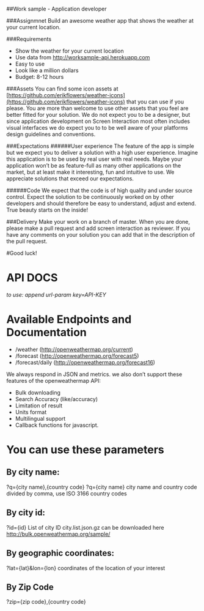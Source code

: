 ##Work sample - Application developer


###Assignmnet
Build an awesome weather app that shows the weather at your current  location. 

###Requirements
- Show the weather for your current location
- Use data from http://worksample-api.herokuapp.com
- Easy to use
- Look like a million dollars
- Budget: 8-12 hours


###Assets
You can find some icon assets at [https://github.com/erikflowers/weather-icons](https://github.com/erikflowers/weather-icons) that you can use if you please. You are more than welcome to use other assets that you feel are better fitted for your solution. We do not expect you to be a designer, but since application development on Screen Interaction most often includes visual interfaces we do expect you to to be well aware of your platforms design guidelines and conventions. 

###Expectations 
######User experience
The feature of the app is simple but we expect you to deliver a solution with a high user experience. Imagine this application is to be used by real user with real needs. Maybe your application won’t be as feature-full as many other applications on the market, but at least make it interesting, fun and intuitive to use. We appreciate solutions that exceed our expectations.

######Code
We expect that the code is of high quality and under source control. Expect the solution to be continuously worked on by other developers and should therefore be easy to understand, adjust and extend. True beauty starts on the inside!

###Delivery
Make your work on a branch of master. When you are done, please make a pull request and add screen interaction as reviewer. If you have any comments on your solution you can add that in the description of the pull request.

#Good luck!


# API DOCS 
*to use: append url-param key=API-KEY*

# Available Endpoints and Documentation
- /weather (http://openweathermap.org/current)
- /forecast (http://openweathermap.org/forecast5)
- /forecast/daily (http://openweathermap.org/forecast16)
​

We always respond in JSON and metrics.
we also don’t support these features of the openweathermap API:
- Bulk downloading
- Search Accuracy (like/accuracy)
- Limitation of result
- Units format
- Multilingual support
- Callback functions for javascript.
​
# You can use these parameters
## By city name:
?q={city name},{country code}
?q={city name}
city name and country code divided by comma, use ISO 3166 country codes
​
## By city id:
?id={id}
List of city ID city.list.json.gz can be downloaded here http://bulk.openweathermap.org/sample/
​
## By geographic coordinates:
?lat={lat}&lon={lon}
coordinates of the location of your interest
​
## By Zip Code
?zip={zip code},{country code}
